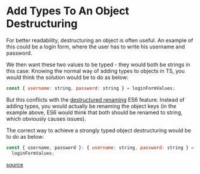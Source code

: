 # Add Types To An Object Destructuring

For better readability, destructuring an object is often useful. An example of this could be a login form, where the user has to write his username and password.

We then want these two values to be typed - they would both be strings in this case. Knowing the normal way of adding types to objects in TS, you would think the solution would be to do as below:

```javascript
const { username: string, password: string } = loginFormValues;
```

But this conflicts with the [destructured renaming](https://wesbos.com/destructuring-renaming) ES6 feature. Instead of adding types, you would actually be renaming the object keys (in the example above, ES6 would think that both should be renamed to string, which obviously causes issues).

The correct way to achieve a strongly typed object destructuring would be to do as below:

```javascript
const { username, password }: { username: string, password: string } =
  loginFormValues;
```

[source](https://flaviocopes.com/typescript-object-destructuring/)